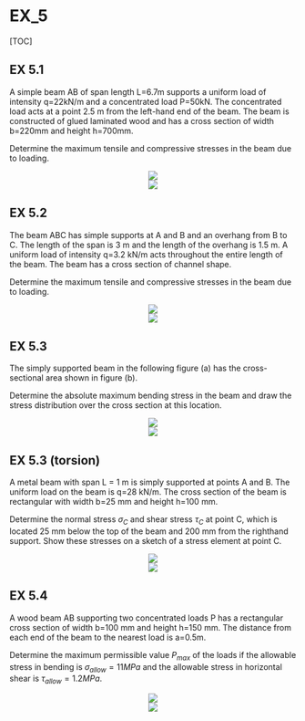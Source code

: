 # EX_5

[TOC]

## EX 5.1

A simple beam AB of span length L=6.7m supports a uniform load of intensity q=22kN/m and a concentrated load P=50kN. The concentrated load acts at a point 2.5 m from the left-hand end of the beam. The beam is constructed of glued laminated wood and has a cross section of width b=220mm and height h=700mm. 

Determine the maximum tensile and compressive stresses in the beam due to loading.

<div align = center><img src = "./assets/EX_5_figure_1.png"></div>
<div align = center><img src = "./assets/EX_5_figure_2.jpg"></div>


## EX 5.2

The beam ABC has simple supports at A and B and an overhang from B to C. The length of the span is 3 m and the length of the overhang is 1.5 m. A uniform load of intensity q=3.2 kN/m acts throughout the entire length of the beam. The beam has a cross section of channel shape. 

Determine the maximum tensile and compressive stresses in the beam due to loading.

<div align = center><img src = "./assets/EX_5_figure_3.png"></div>
<div align = center><img src = "./assets/EX_5_figure_4.jpg"></div>

## EX 5.3

The simply supported beam in the following figure (a) has the cross-sectional area shown in figure (b). 

Determine the absolute maximum bending stress in the beam and draw the stress distribution over the cross section at this location.

<div align = center><img src = "./assets/EX_5_figure_5.png"></div>
<div align = center><img src = "./assets/EX_5_figure_6.jpg"></div>

## EX 5.3 (torsion)

A metal beam with span L = 1 m is simply supported at points A and B. The uniform load on the beam is q=28 kN/m. The cross section of the beam is rectangular with width b=25 mm and height h=100 mm. 

Determine the normal stress $\sigma_C$ and shear stress $\tau_C$ at point C, which is located 25 mm below the top of the beam and 200 mm from the righthand support. Show these stresses on a sketch of a stress element at point C.

<div align = center><img src = "./assets/EX_5_figure_7.png"></div>
<div align = center><img src = "./assets/EX_5_figure_8.jpg"></div>

## EX 5.4

A wood beam AB supporting two concentrated loads P has a rectangular cross section of width b=100 mm and height h=150 mm. The distance from each end of the beam to the nearest load is a=0.5m.

Determine the maximum permissible value $P_{max}$ of the loads if the allowable stress in bending is $\sigma_{allow}=11 MPa$ and the allowable stress in horizontal shear is $\tau_{allow}=1.2 MPa$.

<div align = center><img src = "./assets/EX_5_figure_9.png"></div>
<div align = center><img src = "./assets/EX_5_figure_10.jpg"></div>
